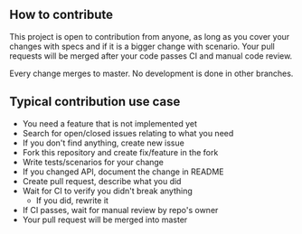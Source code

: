 ## How to contribute

This project is open to contribution from anyone, as long as you cover your changes with specs and if it is a bigger change with scenario. Your pull requests will be merged after your code passes CI and manual code review.

Every change merges to master. No development is done in other branches.

## Typical contribution use case

- You need a feature that is not implemented yet
- Search for open/closed issues relating to what you need
- If you don't find anything, create new issue
- Fork this repository and create fix/feature in the fork
- Write tests/scenarios for your change
- If you changed API, document the change in README
- Create pull request, describe what you did
- Wait for CI to verify you didn't break anything
    - If you did, rewrite it
- If CI passes, wait for manual review by repo's owner
- Your pull request will be merged into master
